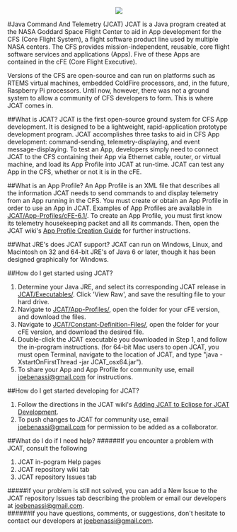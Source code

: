   <p align="center" >
	  <img src="https://raw.github.com/joebenassi/JCAT/master/JCAT/Git-Resources/JCATLogoHuge.png">
	</p>
#Java Command And Telemetry (JCAT)
JCAT is a Java program created at the NASA Goddard Space Flight Center to aid in App development for the CFS (Core Flight System), a flight software product line used by multiple NASA centers. The CFS provides mission-independent, reusable, core flight software services and applications (Apps). Five of these Apps are contained in the cFE (Core Flight Executive).
	
Versions of the CFS are open-source and can run on platforms such as RTEMS virtual machines, embedded ColdFire processors, and, in the future, Raspberry Pi processors. Until now, however, there was not a ground system to allow a community of CFS developers to form. This is where JCAT comes in.
	
##What is JCAT?
JCAT is the first open-source ground system for CFS App development. It is designed to be a lightweight, rapid-application prototype development program. JCAT accomplishes three tasks to aid in CFS App development: command-sending, telemetry-displaying, and event message-displaying. To test an App, developers simply need to connect JCAT to the CFS containing their App via Ethernet cable, router, or virtual machine, and load its App Profile into JCAT at run-time. JCAT can test any App in the CFS, whether or not it is in the cFE. 

##What is an App Profile?
An App Profile is an XML file that describes all the information JCAT needs to send commands to and display telemetry from an App running in the CFS. You must create or obtain an App Profile in order to use an App in JCAT. Examples of App Profiles are available in <a href="https://github.com/joebenassi/JCAT/tree/master/JCAT/App-Profiles/cFE-6.1/">JCAT/App-Profiles/cFE-6.1/</a>.
To create an App Profile, you must first know its telemetry housekeeping packet and all its commands. Then, open the JCAT wiki's <a href="https://github.com/joebenassi/JCAT/wiki/App-Profile-Creation-Guide">App Profile Creation Guide</a> for further instructions.
	
##What JRE's does JCAT support?
JCAT can run on Windows, Linux, and Macintosh on 32 and 64-bit JRE's of Java 6 or later, though it has been designed graphically for Windows.

##How do I get started using JCAT?
1. Determine your Java JRE, and select its corresponding JCAT release in <a href="https://github.com/joebenassi/JCAT/blob/master/JCAT/Executables/">JCAT/Executables/</a>. Click 'View Raw', and save the resulting file to your hard drive. 
2. Navigate to <a href="https://github.com/joebenassi/JCAT/blob/master/JCAT/App-Profiles/">JCAT/App-Profiles/</a>, open the folder for your cFE version, and download the files. 
3. Navigate to <a href="https://github.com/joebenassi/JCAT/blob/master/JCAT/Constant-Definition-Files/">JCAT/Constant-Definition-Files/</a>, open the folder for your cFE version, and download the desired file.
4. Double-click the JCAT executable you downloaded in Step 1, and follow the in-program instructions. (for 64-bit Mac users to open JCAT, you must open Terminal, navigate to the location of JCAT, and type "java -XstartOnFirstThread -jar JCAT_osx64.jar").
5. To share your App and App Profile for community use, email joebenassi@gmail.com for instructions.

##How do I get started developing for JCAT?
1. Follow the directions in the JCAT wiki's <a href="https://github.com/joebenassi/JCAT/wiki/Adding-JCAT-to-Eclipse-for-JCAT-Development">Adding JCAT to Eclipse for JCAT Development</a>.
2. To push changes to JCAT for community use, email joebenassi@gmail.com for permission to be added as a collaborator.


##What do I do if I need help?
######If you encounter a problem with JCAT, consult the following
1. JCAT in-pogram Help pages
2. JCAT repository wiki tab
3. JCAT repository Issues tab

#####If your problem is still not solved, you can add a New Issue to the JCAT repository Issues tab describing the problem or email our developers at joebenassi@gmail.com.
<br>
######If you have questions, comments, or suggestions, don't hesitate to contact our developers at joebenassi@gmail.com.
